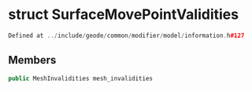 # struct SurfaceMovePointValidities

```cpp
Defined at ../include/geode/common/modifier/model/information.h#127
```

## Members

```cpp
public MeshInvalidities mesh_invalidities

```



